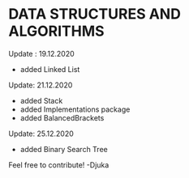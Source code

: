 # DATA STRUCTURES AND ALGORITHMS 

Update : 19.12.2020
 - added Linked List

Update: 21.12.2020
 - added Stack
 - added Implementations package
 - added BalancedBrackets

Update: 25.12.2020
 - added Binary Search Tree

Feel free to contribute!
 -Djuka
